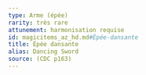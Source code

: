 ```yaml
---
type: Arme (épée)
rarity: très rare
attunement: harmonisation requise
id: magicitems_az_hd.md#Épée-dansante
title: Épée dansante
alias: Dancing Sword
source: (CDC p163)
---
```


